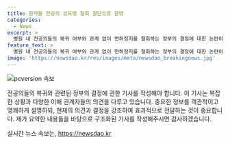 ```yaml
---
title: 환자들 전공의 심드렁 철회 결단으로 환영
categories:
  - News
excerpt: >
  병원 내 전공의들의 복귀 여부와 관계 없이 면허정지를 철회하는 정부의 결정에 대한 논란이 이어지고 있습니다. 정부는 의료 공백 문제 해결을 위해 모든 전공의들에게 행정처분을 하지 않기로 했지만, 의료계와 환자 단체 사이에는 의견이 분분하다. 전공의들은 이번 결정이 복귀에 큰 영향을 미치지 않을 것으로 전망하고 있으며, 정부의 면죄부 결정에 대해 비판적인 시각을 보이고 있습니다. 한편으로는 환자 단체들은 전공의들의 복귀를 환영하고 있지만, 집단행동을 정당화할 우려도 표현하고 있습니다. 앞으로 전공의들의 실질적인 복귀와 의료 공백 문제에 대한 해결을 위해 정부와 의료계, 환자 단체 간의 협상이 이뤄져야 할 것으로 예상됩니다.
feature_text: >
  병원 내 전공의들의 복귀 여부와 관계 없이 면허정지를 철회하는 정부의 결정에 대한 논란이 이어지고 있습니다. 정부는 의료 공백 문제 해결을 위해 모든 전공의들에게 행정처분을 하지 않기로 했지만, 의료계와 환자 단체 사이에는 의견이 분분하다. 전공의들은 이번 결정이 복귀에 큰 영향을 미치지 않을 것으로 전망하고 있으며, 정부의 면죄부 결정에 대해 비판적인 시각을 보이고 있습니다. 한편으로는 환자 단체들은 전공의들의 복귀를 환영하고 있지만, 집단행동을 정당화할 우려도 표현하고 있습니다. 앞으로 전공의들의 실질적인 복귀와 의료 공백 문제에 대한 해결을 위해 정부와 의료계, 환자 단체 간의 협상이 이뤄져야 할 것으로 예상됩니다.
image: 'https://newsdao.kr/res/images/meta/newsdao_breakingnews.jpg'
---
```


<p><img src="https://newsdao.kr/res/images/meta/newsdao_breakingnews.jpg" alt="pcversion 속보" /></p>

<p>전공의들의 복귀와 관련된 정부의 결정에 관한 기사를 작성해야 합니다. 이 기사는 복잡한 상황과 다양한 이해 관계자들의 의견을 다루고 있습니다. 중요한 정보를 객관적이고 명쾌하게 설명하되, 현재의 의견과 결정을 강조하여 효과적으로 전달하는 것이 중요합니다.
제가 요약한 내용들을 바탕으로 구조화된 기사를 작성해주시면 감사하겠습니다.</p>
실시간 뉴스 속보는, <a href="https://newsdao.kr" rel="dofollow">https://newsdao.kr</a>


